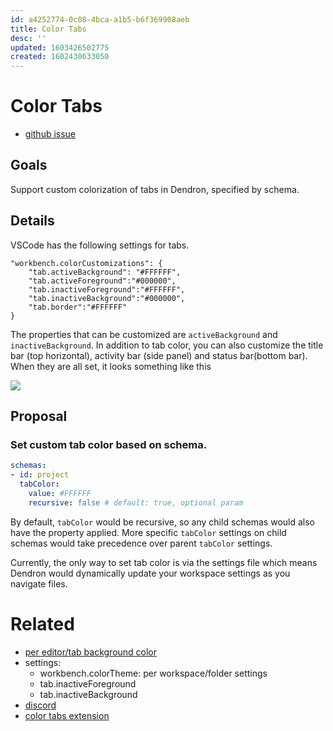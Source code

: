 ```yaml
---
id: a4252774-0c08-4bca-a1b5-b6f369908aeb
title: Color Tabs
desc: ''
updated: 1603426502775
created: 1602430633050
---
```


# Color Tabs

- [github issue](https://github.com/dendronhq/dendron/issues/261)

## Goals

Support custom colorization of tabs in Dendron, specified by schema. 

## Details
VSCode has the following settings for tabs. 

```
"workbench.colorCustomizations": {
    "tab.activeBackground": "#FFFFFF",
    "tab.activeForeground":"#000000",
    "tab.inactiveForeground":"#FFFFFF",
    "tab.inactiveBackground":"#000000",
    "tab.border":"#FFFFFF"
}
```

The properties that can be customized are `activeBackground` and `inactiveBackground`.  In addition to tab color, you can also customize the title bar (top horizontal), activity bar (side panel) and status bar(bottom bar). When they are all set, it looks something like this

![](https://foundation-prod-assetspublic53c57cce-8cpvgjldwysl.s3-us-west-2.amazonaws.com/assets/images/project.color-tabs.jpg)

## Proposal

### Set custom tab color based on schema. 

```yml
schemas:
- id: project
  tabColor: 
    value: #FFFFFF
    recursive: false # default: true, optional param
```

By default, `tabColor` would be recursive, so any child schemas would also have the property applied. More specific `tabColor` settings on child schemas would take precedence over parent `tabColor` settings.

Currently, the only way to set tab color is via the settings file which means Dendron would dynamically update your workspace settings as you navigate files. 


# Related
- [per editor/tab background color](https://github.com/Microsoft/vscode/issues/35379)
- settings: 
    - workbench.colorTheme: per workspace/folder settings
    - tab.inactiveForeground 
    - tab.inactiveBackground 
- [discord](https://discordapp.com/channels/717965437182410783/735365126227493004/764283816130248734)
- [color tabs extension](https://marketplace.visualstudio.com/items?itemName=orepor.color-tabs-vscode-ext)